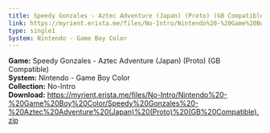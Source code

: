```yaml
---
title: Speedy Gonzales - Aztec Adventure (Japan) (Proto) (GB Compatible)
link: https://myrient.erista.me/files/No-Intro/Nintendo%20-%20Game%20Boy%20Color/Speedy%20Gonzales%20-%20Aztec%20Adventure%20(Japan)%20(Proto)%20(GB%20Compatible).zip
type: single1
System: Nintendo - Game Boy Color
---
```

<b>Game:</b> Speedy Gonzales - Aztec Adventure (Japan) (Proto) (GB Compatible)<br>
<b>System:</b> Nintendo - Game Boy Color<br>
<b>Collection:</b> No-Intro<br>
<b>Download:</b> https://myrient.erista.me/files/No-Intro/Nintendo%20-%20Game%20Boy%20Color/Speedy%20Gonzales%20-%20Aztec%20Adventure%20(Japan)%20(Proto)%20(GB%20Compatible).zip